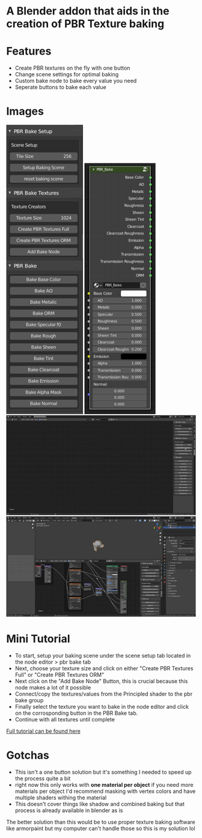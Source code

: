 

# A Blender addon that aids in the creation of PBR Texture baking

# Features
- Create PBR textures on the fly with one button
- Change scene settings for optimal baking 
- Custom bake node to bake every value you need
- Seperate buttons to bake each value

# Images
![Side Panel](images/panel.png)
![Bake Node](images/bake_node.png)
![Textures](images/textures.webp)
![Process](images/process.webp)


# Mini Tutorial

- To start, setup your baking scene under the scene setup tab located in the node editor > pbr bake tab
- Next, choose your texture size and click on either "Create PBR Textures Full" or "Create PBR Textures ORM"
- Next click on the "Add Bake Node" Button, this is crucial because this node makes a lot of it possible
- Connect/copy the textures/values from the Principled shader to the pbr bake group
- Finally select the texture you want to bake in the node editor and click on the corrosponding button in the PBR Bake tab. 
- Continue with all textures until complete

[Full tutorial can be found here](https://github.com/TehMerow/PBR_Bake_Tools/wiki/Tutorial)

# Gotchas

- This isn't a one button solution but it's something I needed to speed up the process quite a bit
- right now this only works with **one material per object** if you need more materials per object I'd recommend masking with vertex colors and have multiple shaders withing the material
- This doesn't cover things like shadow and combined baking but that process is already available in blender as is

The better solution than this would be to use proper texture baking software like armorpaint but my computer can't handle those so this is my solution lol

